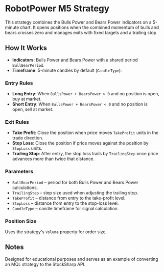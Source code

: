 # RobotPower M5 Strategy

This strategy combines the Bulls Power and Bears Power indicators on a 5-minute chart.
It opens positions when the combined momentum of bulls and bears crosses zero and manages exits with fixed targets and a trailing stop.

## How It Works
- **Indicators**: Bulls Power and Bears Power with a shared period `BullBearPeriod`.
- **Timeframe**: 5-minute candles by default (`CandleType`).

### Entry Rules
- **Long Entry**: When `BullsPower + BearsPower > 0` and no position is open, buy at market.
- **Short Entry**: When `BullsPower + BearsPower < 0` and no position is open, sell at market.

### Exit Rules
- **Take Profit**: Close the position when price moves `TakeProfit` units in the trade direction.
- **Stop Loss**: Close the position if price moves against the position by `StopLoss` units.
- **Trailing Stop**: After entry, the stop loss trails by `TrailingStep` once price advances more than twice that distance.

### Parameters
- `BullBearPeriod` – period for both Bulls Power and Bears Power calculations.
- `TrailingStep` – step size used when adjusting the trailing stop.
- `TakeProfit` – distance from entry to the take-profit level.
- `StopLoss` – distance from entry to the stop-loss level.
- `CandleType` – candle timeframe for signal calculation.

### Position Size
Uses the strategy's `Volume` property for order size.

## Notes
Designed for educational purposes and serves as an example of converting an MQL strategy to the StockSharp API.
